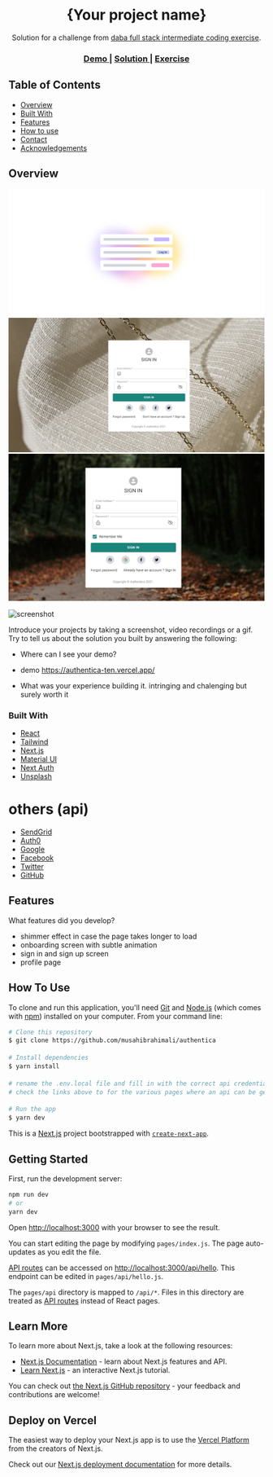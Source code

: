 <!-- Please update value in the {}  -->

<h1 align="center">{Your project name}</h1>

<div align="center">
   Solution for a challenge from  <a href="https://investondaba.notion.site/Fullstack-Intermediate-Test-bffec121436f45ebac844fda2aa747ca" target="_blank">daba full stack intermediate coding exercise</a>.
</div>

<div align="center">
  <h3>
    <a href="https://{your-demo-link.your-domain}">
      Demo
    </a>
    <span> | </span>
    <a href="https://{your-url-to-the-solution}">
      Solution
    </a>
    <span> | </span>
    <a href="https://investondaba.notion.site/Fullstack-Intermediate-Test-bffec121436f45ebac844fda2aa747ca">
      Exercise
    </a>
  </h3>
</div>

<!-- TABLE OF CONTENTS -->

## Table of Contents

- [Overview](#overview)
- [Built With](#built-with)
- [Features](#features)
- [How to use](#how-to-use)
- [Contact](#contact)
- [Acknowledgements](#acknowledgements)

<!-- OVERVIEW -->

## Overview

![screenshot](preview-1.png)
![screenshot](preview-2.png)
![screenshot](preview-3.png)

![screenshot](https://user-images.githubusercontent.com/16707738/92399059-5716eb00-f132-11ea-8b14-bcacdc8ec97b.png)

Introduce your projects by taking a screenshot, video recordings or a gif. Try to tell us about the solution you built by answering the following:

- Where can I see your demo?
- demo <https://authentica-ten.vercel.app/>

- What was your experience building it.
intringing and chalenging but surely worth it

### Built With

<!-- This section should list any major frameworks that you built your project using. Here are a few examples.-->

- [React](https://reactjs.org/)
- [Tailwind](https://tailwindcss.com/)
- [Next.js](https://nextjs.org/)
- [Material UI](https://mui.com/)
- [Next Auth](https://next-auth.js.org/)
- [Unsplash](https://unsplash.com/)

# others (api)

- [SendGrid](https://sendgrid.com/)
- [Auth0](https://auth0.com/)
- [Google](https://console.cloud.google.com/apis)
- [Facebook](https://developers.facebook.com/)
- [Twitter](https://developer.twitter.com/en/apply-for-access)
- [GitHub](https://github.com/settings/developers)

## Features

<!-- List the features of your application or follow the template. Don't share the figma file here :) -->

What features did you develop?

- shimmer effect in case the page takes longer to load
- onboarding screen with subtle animation
- sign in and sign up screen
- profile page

## How To Use

<!-- Example: -->

To clone and run this application, you'll need [Git](https://git-scm.com) and [Node.js](https://nodejs.org/en/download/) (which comes with [npm](http://npmjs.com)) installed on your computer. From your command line:

```bash
# Clone this repository
$ git clone https://github.com/musahibrahimali/authentica

# Install dependencies
$ yarn install

# rename the .env.local file and fill in with the correct api credentials 
# check the links above to for the various pages where an api can be generated from

# Run the app
$ yarn dev

```

This is a [Next.js](https://nextjs.org/) project bootstrapped with [`create-next-app`](https://github.com/vercel/next.js/tree/canary/packages/create-next-app).

## Getting Started

First, run the development server:

```bash
npm run dev
# or
yarn dev
```

Open [http://localhost:3000](http://localhost:3000) with your browser to see the result.

You can start editing the page by modifying `pages/index.js`. The page auto-updates as you edit the file.

[API routes](https://nextjs.org/docs/api-routes/introduction) can be accessed on [http://localhost:3000/api/hello](http://localhost:3000/api/hello). This endpoint can be edited in `pages/api/hello.js`.

The `pages/api` directory is mapped to `/api/*`. Files in this directory are treated as [API routes](https://nextjs.org/docs/api-routes/introduction) instead of React pages.

## Learn More

To learn more about Next.js, take a look at the following resources:

- [Next.js Documentation](https://nextjs.org/docs) - learn about Next.js features and API.
- [Learn Next.js](https://nextjs.org/learn) - an interactive Next.js tutorial.

You can check out [the Next.js GitHub repository](https://github.com/vercel/next.js/) - your feedback and contributions are welcome!

## Deploy on Vercel

The easiest way to deploy your Next.js app is to use the [Vercel Platform](https://vercel.com/new?utm_medium=default-template&filter=next.js&utm_source=create-next-app&utm_campaign=create-next-app-readme) from the creators of Next.js.

Check out our [Next.js deployment documentation](https://nextjs.org/docs/deployment) for more details.
